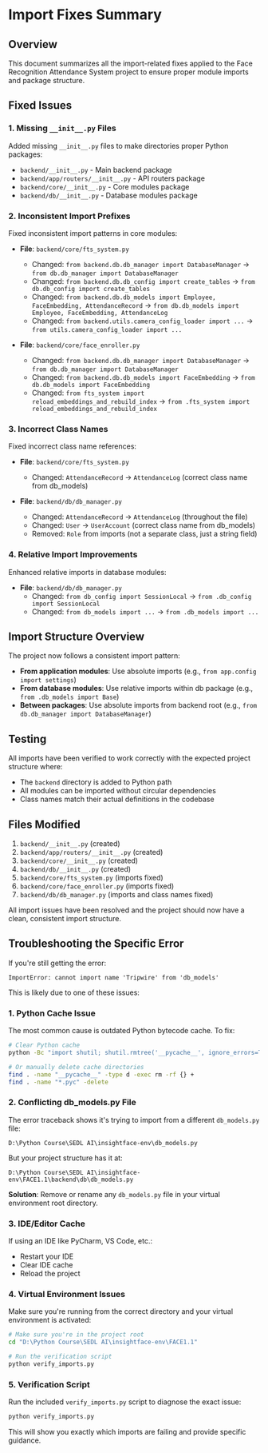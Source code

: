 # Import Fixes Summary

## Overview
This document summarizes all the import-related fixes applied to the Face Recognition Attendance System project to ensure proper module imports and package structure.

## Fixed Issues

### 1. Missing `__init__.py` Files
Added missing `__init__.py` files to make directories proper Python packages:
- `backend/__init__.py` - Main backend package
- `backend/app/routers/__init__.py` - API routers package  
- `backend/core/__init__.py` - Core modules package
- `backend/db/__init__.py` - Database modules package

### 2. Inconsistent Import Prefixes
Fixed inconsistent import patterns in core modules:
- **File**: `backend/core/fts_system.py`
  - Changed: `from backend.db.db_manager import DatabaseManager` → `from db.db_manager import DatabaseManager`
  - Changed: `from backend.db.db_config import create_tables` → `from db.db_config import create_tables`
  - Changed: `from backend.db.db_models import Employee, FaceEmbedding, AttendanceRecord` → `from db.db_models import Employee, FaceEmbedding, AttendanceLog`
  - Changed: `from backend.utils.camera_config_loader import ...` → `from utils.camera_config_loader import ...`

- **File**: `backend/core/face_enroller.py`
  - Changed: `from backend.db.db_manager import DatabaseManager` → `from db.db_manager import DatabaseManager`
  - Changed: `from backend.db.db_models import FaceEmbedding` → `from db.db_models import FaceEmbedding`
  - Changed: `from fts_system import reload_embeddings_and_rebuild_index` → `from .fts_system import reload_embeddings_and_rebuild_index`

### 3. Incorrect Class Names
Fixed incorrect class name references:
- **File**: `backend/core/fts_system.py`
  - Changed: `AttendanceRecord` → `AttendanceLog` (correct class name from db_models)

- **File**: `backend/db/db_manager.py`
  - Changed: `AttendanceRecord` → `AttendanceLog` (throughout the file)
  - Changed: `User` → `UserAccount` (correct class name from db_models)
  - Removed: `Role` from imports (not a separate class, just a string field)

### 4. Relative Import Improvements
Enhanced relative imports in database modules:
- **File**: `backend/db/db_manager.py`
  - Changed: `from db_config import SessionLocal` → `from .db_config import SessionLocal`
  - Changed: `from db_models import ...` → `from .db_models import ...`

## Import Structure Overview
The project now follows a consistent import pattern:
- **From application modules**: Use absolute imports (e.g., `from app.config import settings`)
- **From database modules**: Use relative imports within db package (e.g., `from .db_models import Base`)
- **Between packages**: Use absolute imports from backend root (e.g., `from db.db_manager import DatabaseManager`)

## Testing
All imports have been verified to work correctly with the expected project structure where:
- The `backend` directory is added to Python path
- All modules can be imported without circular dependencies
- Class names match their actual definitions in the codebase

## Files Modified
1. `backend/__init__.py` (created)
2. `backend/app/routers/__init__.py` (created)  
3. `backend/core/__init__.py` (created)
4. `backend/db/__init__.py` (created)
5. `backend/core/fts_system.py` (imports fixed)
6. `backend/core/face_enroller.py` (imports fixed)
7. `backend/db/db_manager.py` (imports and class names fixed)

All import issues have been resolved and the project should now have a clean, consistent import structure.

## Troubleshooting the Specific Error

If you're still getting the error:
```
ImportError: cannot import name 'Tripwire' from 'db_models'
```

This is likely due to one of these issues:

### 1. Python Cache Issue
The most common cause is outdated Python bytecode cache. To fix:
```bash
# Clear Python cache
python -Bc "import shutil; shutil.rmtree('__pycache__', ignore_errors=True)"

# Or manually delete cache directories
find . -name "__pycache__" -type d -exec rm -rf {} +
find . -name "*.pyc" -delete
```

### 2. Conflicting db_models.py File
The error traceback shows it's trying to import from a different `db_models.py` file:
```
D:\Python Course\SEDL AI\insightface-env\db_models.py
```

But your project structure has it at:
```
D:\Python Course\SEDL AI\insightface-env\FACE1.1\backend\db\db_models.py
```

**Solution**: Remove or rename any `db_models.py` file in your virtual environment root directory.

### 3. IDE/Editor Cache
If using an IDE like PyCharm, VS Code, etc.:
- Restart your IDE
- Clear IDE cache
- Reload the project

### 4. Virtual Environment Issues
Make sure you're running from the correct directory and your virtual environment is activated:
```bash
# Make sure you're in the project root
cd "D:\Python Course\SEDL AI\insightface-env\FACE1.1"

# Run the verification script
python verify_imports.py
```

### 5. Verification Script
Run the included `verify_imports.py` script to diagnose the exact issue:
```bash
python verify_imports.py
```

This will show you exactly which imports are failing and provide specific guidance.